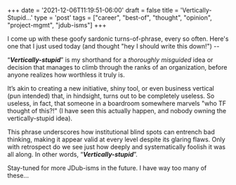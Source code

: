 +++
date = '2021-12-06T11:19:51-06:00'
draft = false
title = 'Vertically-Stupid...'
type = 'post'
tags = ["career", "best-of", "thought", "opinion", "project-mgmt", "jdub-isms"]
+++

I come up with these goofy sardonic turns-of-phrase, every so often.  Here's one that I just used today (and thought "hey I should write this down!") -- <br />

“***Vertically-stupid***” is my shorthand for a *thoroughly misguided* idea or decision that manages to climb through the ranks of an organization, before anyone realizes how worthless it truly is. <br />

It’s akin to creating a new initiative, shiny tool, or even business vertical (pun intended) that, in hindsight, turns out to be completely useless.  So useless, in fact, that someone in a boardroom somewhere marvels "who TF thought of this?!" (I have seen this actually happen, and nobody owning the vertically-stupid idea).  <br />

This phrase underscores how institutional blind spots can entrench bad thinking, making it appear valid at every level despite its glaring flaws. Only with retrospect do we see just how deeply and systematically foolish it was all along.  In other words, “***Vertically-stupid***”.

Stay-tuned for more JDub-isms in the future.  I have way too many of these...
